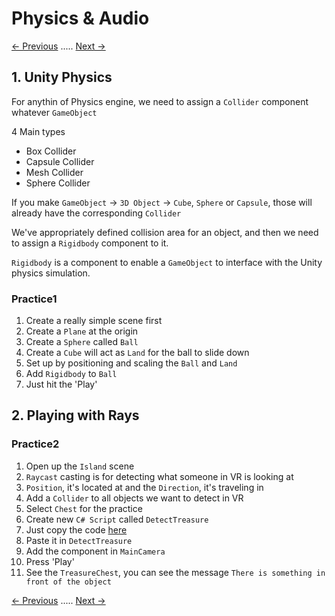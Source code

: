 # Physics & Audio
[<- Previous](README-3-4.md) ..... [Next ->](README-3-6.md)
## 1. Unity Physics

For anythin of Physics engine, we need to assign a `Collider` component whatever `GameObject`

4 Main types
* Box Collider
* Capsule Collider
* Mesh Collider
* Sphere Collider

If you make `GameObject` -> `3D Object` -> `Cube`, `Sphere` or `Capsule`, those will already have the corresponding `Collider`

We've appropriately defined collision area for an object, and then we need to assign a `Rigidbody` component to it.

`Rigidbody` is a component to enable a `GameObject` to interface with the Unity physics simulation.

### Practice1
1. Create a really simple scene first
2. Create a `Plane` at the origin
3. Create a `Sphere` called `Ball`
4. Create a `Cube` will act as `Land` for the ball to slide down
5. Set up by positioning and scaling the `Ball` and `Land`
6. Add `Rigidbody` to `Ball`
7. Just hit the 'Play'

## 2. Playing with Rays

### Practice2
1. Open up the `Island` scene
2. `Raycast` casting is for detecting what someone in VR is looking at
3. `Position`, it's located at and the `Direction`, it's traveling in
4. Add a `Collider` to all objects we want to detect in VR
5. Select `Chest` for the practice
6. Create new `C# Script` called `DetectTreasure`
7. Just copy the code [here](https://docs.unity3d.com/ScriptReference/Physics.Raycast.html)
8. Paste it in `DetectTreasure`
9. Add the component in `MainCamera`
10. Press 'Play'
11. See the `TreasureChest`, you can see the message `There is something in front of the object`

[<- Previous](README-3-4.md) ..... [Next ->](README-3-6.md)
